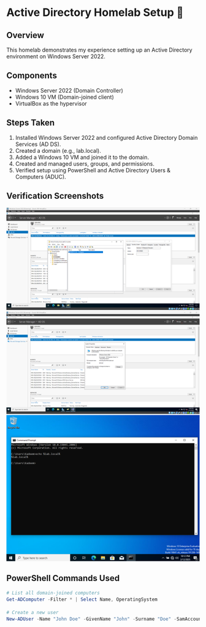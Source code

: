 # Active Directory Homelab Setup 🚀

## Overview
This homelab demonstrates my experience setting up an Active Directory environment on Windows Server 2022.

## Components
- Windows Server 2022 (Domain Controller)
- Windows 10 VM (Domain-joined client)
- VirtualBox as the hypervisor

## Steps Taken
1. Installed Windows Server 2022 and configured Active Directory Domain Services (AD DS).
2. Created a domain (e.g., lab.local).
3. Added a Windows 10 VM and joined it to the domain.
4. Created and managed users, groups, and permissions.
5. Verified setup using PowerShell and Active Directory Users & Computers (ADUC).

## Verification Screenshots
![Users and Computers](https://github.com/deemthedream99/Active-Directory-VirtualBox-Lab/blob/main/Users%20and%20Computers.png?raw=true) 
![Computer Description](https://github.com/deemthedream99/Active-Directory-VirtualBox-Lab/blob/main/Computer%20Description.png?raw=true)
![Windows 10](https://github.com/deemthedream99/Active-Directory-VirtualBox-Lab/blob/main/Windows%2010.png?raw=true)

## PowerShell Commands Used
```powershell
# List all domain-joined computers
Get-ADComputer -Filter * | Select Name, OperatingSystem

# Create a new user
New-ADUser -Name "John Doe" -GivenName "John" -Surname "Doe" -SamAccountName "jdoe" -UserPrincipalName "jdoe@lab.local" -Path "CN=Users,DC=lab,DC=local" -AccountPassword (ConvertTo-SecureString "P@ssw0rd" -AsPlainText -Force) -Enabled $true
